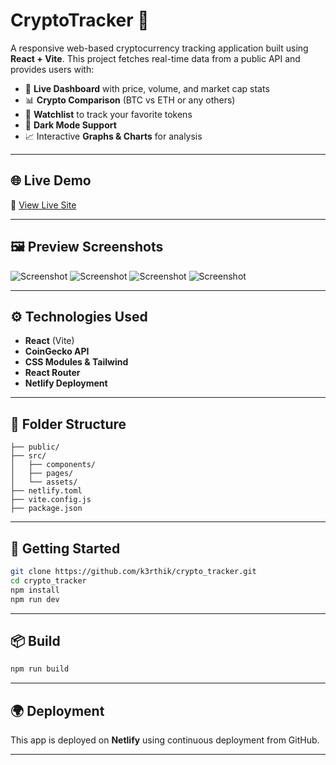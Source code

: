 # CryptoTracker 🚀

A responsive web-based cryptocurrency tracking application built using **React + Vite**. This project fetches real-time data from a public API and provides users with:
- 🔎 **Live Dashboard** with price, volume, and market cap stats
- 📊 **Crypto Comparison** (BTC vs ETH or any others)
- 📌 **Watchlist** to track your favorite tokens
- 🌙 **Dark Mode Support**
- 📈 Interactive **Graphs & Charts** for analysis

---

## 🌐 Live Demo  
🔗 [View Live Site](https://crypto-tracker-app-ui.netlify.app)

---

## 🖼️ Preview Screenshots

![Screenshot](Screenshot%202025-05-18%20at%203.20.54 PM.png)
![Screenshot](Screenshot%202025-05-18%20at%203.24.21 PM.png)
![Screenshot](Screenshot%202025-05-18%20at%203.24.29 PM.png)
![Screenshot](Screenshot%202025-05-18%20at%203.24.45 PM.png)

---

## ⚙️ Technologies Used
- **React** (Vite)
- **CoinGecko API**
- **CSS Modules & Tailwind**
- **React Router**
- **Netlify Deployment**

---

## 📁 Folder Structure

```
├── public/
├── src/
│   ├── components/
│   ├── pages/
│   └── assets/
├── netlify.toml
├── vite.config.js
├── package.json
```

---

## 🚀 Getting Started

```bash
git clone https://github.com/k3rthik/crypto_tracker.git
cd crypto_tracker
npm install
npm run dev
```

---

## 📦 Build

```bash
npm run build
```

---

## 🌍 Deployment

This app is deployed on **Netlify** using continuous deployment from GitHub.

---


